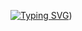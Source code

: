 [![Typing SVG](https://readme-typing-svg.demolab.com?font=Fira+Code&weight=500&size=22&pause=1000&color=B863F7&center=true&vCenter=true&width=500&lines=This+is+a+personal+space+to+practise;All+projects+done+by+Kah-Hun-Tee;Velvet%3A%3ABrown)](https://git.io/typing-svg))
